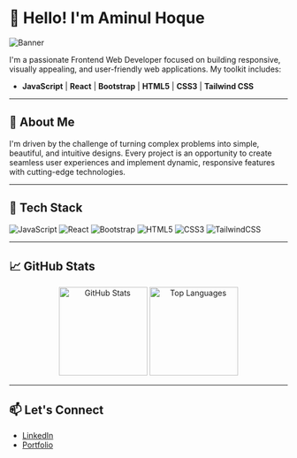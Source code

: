 # 👋 Hello! I'm Aminul Hoque

![Banner](https://your-banner-image-link.png)

I'm a passionate Frontend Web Developer focused on building responsive, visually appealing, and user-friendly web applications. My toolkit includes:

- **JavaScript** | **React** | **Bootstrap** | **HTML5** | **CSS3** | **Tailwind CSS**

---

## 🚀 About Me
I'm driven by the challenge of turning complex problems into simple, beautiful, and intuitive designs. Every project is an opportunity to create seamless user experiences and implement dynamic, responsive features with cutting-edge technologies.

---

## 🔧 Tech Stack

![JavaScript](https://img.shields.io/badge/JavaScript-F7DF1E?style=for-the-badge&logo=javascript&logoColor=black)
![React](https://img.shields.io/badge/React-20232A?style=for-the-badge&logo=react&logoColor=61DAFB)
![Bootstrap](https://img.shields.io/badge/Bootstrap-563D7C?style=for-the-badge&logo=bootstrap&logoColor=white)
![HTML5](https://img.shields.io/badge/HTML5-E34F26?style=for-the-badge&logo=html5&logoColor=white)
![CSS3](https://img.shields.io/badge/CSS3-1572B6?style=for-the-badge&logo=css3&logoColor=white)
![TailwindCSS](https://img.shields.io/badge/Tailwind_CSS-38B2AC?style=for-the-badge&logo=tailwind-css&logoColor=white)

---

## 📈 GitHub Stats
<div align="center">
  <img src="https://github-readme-stats.vercel.app/api?username=aminulhoque&show_icons=true&theme=radical" alt="GitHub Stats" height="160"/>
  <img src="https://github-readme-stats.vercel.app/api/top-langs/?username=aminulhoque&layout=compact&theme=radical" alt="Top Languages" height="160"/>
</div>

---

## 📫 Let's Connect

- [LinkedIn](https://linkedin.com/in/your-linkedin)
- [Portfolio](https://your-portfolio-link.com)

